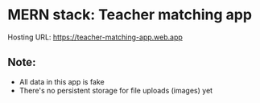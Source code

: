 # MERN stack: Teacher matching app

Hosting URL: https://teacher-matching-app.web.app

## Note:

- All data in this app is fake
- There's no persistent storage for file uploads (images) yet
